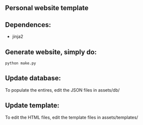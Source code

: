 ## Personal website template

## Dependences:
* jinja2

## Generate website, simply do:
```
python make.py
```

## Update database:
To populate the entires, edit the JSON files in assets/db/

## Update template:
To edit the HTML files, edit the template files in assets/templates/


